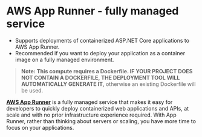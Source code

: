 # AWS App Runner - fully managed service

* Supports deployments of containerized ASP.NET Core applications to AWS App Runner.
* Recommended if you want to deploy your application as a container image on a fully managed environment.

> **Note: This compute requires a Dockerfile. IF YOUR PROJECT DOES NOT CONTAIN A DOCKERFILE, THE DEPLOYMENT TOOL WILL AUTOMATICALLY GENERATE IT,** otherwise an existing Dockerfile will be used.

[**AWS App Runner**](https://aws.amazon.com/apprunner/) is a fully managed service that makes it easy for developers to quickly deploy containerized web applications and APIs, at scale and with no prior infrastructure experience required. With App Runner, rather than thinking about servers or scaling, you have more time to focus on your applications.
